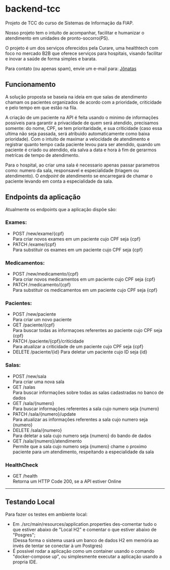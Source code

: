 # backend-tcc

Projeto de TCC do curso de Sistemas de Informação da FIAP.  

Nosso projeto tem o intuito de acompanhar, facilitar e humanizar o atendimento em unidades de pronto-socorro(PS).  

O projeto é um dos serviços oferecidos pela Curare, uma healthtech com foco no mercado B2B que oferece serviços para hospitais, visando facilitar e inovar a saúde de forma simples e barata.  

Para contato (ou apenas spam), envie um e-mail para: <a href="mailto:jonataslima@curaresaude.com"> Jônatas </a>

## Funcionamento

A solução proposta se baseia na ideia em que salas de atendimento chamam os pacientes organizados de acordo com a prioridade, criticidade e pelo tempo em que estão na fila.
 
A criação de um paciente na API é feita usando o minimo de informações possiveis para garantir a privacidade de quem será atendido, precisamos somente: do nome, CPF, se tem prioritaridade, e sua criticidade (caso essa ultima não seja passada, será atribuido automaticamente como baixa prioridade).
Com o intuito de maximar a velocidade de atendimento e registrar quanto tempo cada paciente levou para ser atendido, quando um paciente é criado ou atendido, ela salva a data e hora à fim de gerarmos metrícas de tempo de atendimento.

Para o hospital, ao criar uma sala é necessario apenas passar parametros como: numero da sala, responsavel e especialidade (triagem ou atendimento). O _endpoint_ de atendimento se encarregará de chamar o paciente levando em conta a especialidade da sala.


## Endpoints da aplicação  
Atualmente os endpoints que a aplicação dispõe são:

### Exames:
- POST /new/exame/{cpf}  
Para criar novos exames em um paciente cujo CPF seja {cpf}
- PATCH /exame/{cpf}  
Para substituir os exames em um paciente cujo CPF seja {cpf}

### Medicamentos:
- POST /new/medicamento/{cpf}  
  Para criar novos medicamentos em um paciente cujo CPF seja {cpf}
- PATCH /medicamento/{cpf}  
  Para substituir os medicamentos em um paciente cujo CPF seja {cpf}

### Pacientes:
- POST /new/paciente  
Para criar um novo paciente
- GET /paciente/{cpf}  
Para buscar todas as informaçoes referentes ao paciente cujo CPF seja {cpf}
- PATCH /paciente/{cpf}/criticidade  
Para atualizar a criticidade de um paciente cujo CPF seja {cpf}  
- DELETE /paciente/{id}
Para deletar um paciente cujo ID seja {id}

### Salas:
- POST /new/sala  
Para criar uma nova sala
- GET /salas  
Para buscar informações sobre todas as salas cadastradas no banco de dados
- GET /sala/{numero}  
Para buscar informações referentes a sala cujo numero seja {numero}
- PATCH /sala/{numero}/update  
Para atualizar as informações referentes a sala cujo numero seja {numero}
- DELETE /sala/{numero}  
Para deletar a sala cujo numero seja {numero} do bando de dados
- GET /sala/{numero}/atendimento  
Permite que a sala cujo numero seja {numero} chame o proximo paciente para um atendimento, respeitando a especialidade da sala

### HealthCheck  
- GET /health  
Retorna um HTTP Code 200, se a API estiver Online

---

## Testando Local  

Para fazer os testes em ambiente local:  
- Em ./src/main/resources/application.properties des-comentar tudo o que estiver abaixo de "Local H2" e comentar o que estiver abaixo de "Posgres";  
  (Dessa forma o sistema usará um banco de dados H2 em memória ao invés de tentar se conectar à um Postgres)
- É possivel rodar a aplicação como um container usando o comando "docker-compose up", ou simplesmente executar a aplicação usando a propria IDE.
